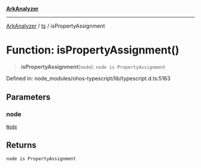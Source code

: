 [**ArkAnalyzer**](../../../../README.md)

***

[ArkAnalyzer](../../../../globals.md) / [ts](../README.md) / isPropertyAssignment

# Function: isPropertyAssignment()

> **isPropertyAssignment**(`node`): `node is PropertyAssignment`

Defined in: node\_modules/ohos-typescript/lib/typescript.d.ts:5163

## Parameters

### node

[`Node`](../interfaces/Node.md)

## Returns

`node is PropertyAssignment`
